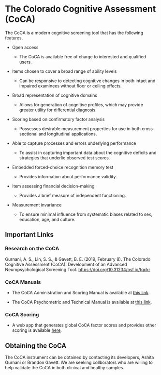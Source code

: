# The Colorado Cognitive Assessment (CoCA)

The CoCA is a modern cognitive screening tool that has the following features.

- Open access
  - The CoCA is available free of charge to interested and qualified users. 

- Items chosen to cover a broad range of ability levels
  - Can be responsive to detecting cognitive changes in both intact and impaired examinees without floor or ceiling effects.

- Broad representation of cognitive domains
  - Allows for generation of cognitive profiles, which may provide greater utility for differential diagnosis.

- Scoring based on confirmatory factor analysis
  - Possesses desirable measurement properties for use in both cross-sectional and longitudinal applications.

- Able to capture processes and errors underlying performance
  - To assist in capturing important data about the cognitive deficits and strategies that underlie observed test scores.

- Embedded forced-choice recognition memory test
  - Provides information about performance validity.

- Item assessing financial decision-making
  - Provides a brief measure of independent functioning.

- Measurement invariance
  - To ensure minimal influence from systematic biases related to sex, education, age, and culture.

## Important Links

### Research on the CoCA

Gurnani, A. S., Lin, S. S., & Gavett, B. E. (2019, February 8). The Colorado Cognitive Assessment (CoCA): Development of an Advanced Neuropsychological Screening Tool. https://doi.org/10.31234/osf.io/tqckr 

### CoCA Manuals

- The CoCA Administration and Scoring Manual is available at [this link](CoCA_Manual.md).

- The CoCA Psychometric and Technical Manual is available at [this link](CoCA_Tech.md).

### CoCA Scoring

- A web app that generates global CoCA factor scores and provides other scoring is available [here](https://neuropsych.shinyapps.io/CoCA/).
## Obtaining the CoCA

The CoCA instrument can be obtained by contacting its developers, Ashita Gurnani or Brandon Gavett. We are seeking collborators who are willing to help validate the CoCA in both clinical and healthy samples.
